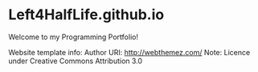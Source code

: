 # Left4HalfLife.github.io
Welcome to my Programming Portfolio!

Website template info:
Author URI: http://webthemez.com/
Note: 
Licence under Creative Commons Attribution 3.0 
